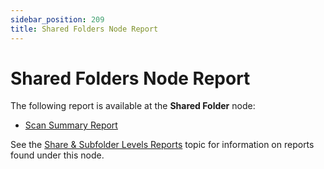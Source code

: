 ```yaml
---
sidebar_position: 209
title: Shared Folders Node Report
---
```


# Shared Folders Node Report

The following report is available at the **Shared Folder** node:

* [Scan Summary Report](ScanSummary "Scan Summary Report")

See the [Share & Subfolder Levels Reports](../ShareSubfolder/Overview "Share & Subfolder Levels Reports") topic for information on reports found under this node.